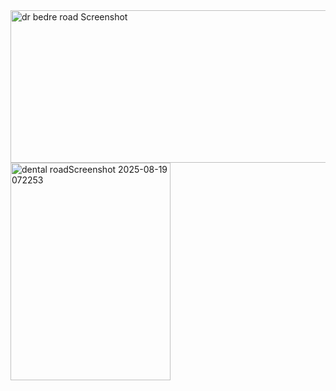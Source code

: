 <img width="695" height="244" alt="dr bedre road Screenshot" src="https://github.com/user-attachments/assets/cad658b9-79f4-4248-ad2c-ad3a96bea916" />
<img width="256" height="348" alt="dental roadScreenshot 2025-08-19 072253" src="https://github.com/user-attachments/assets/3a2cbe25-7b25-4396-a207-2087b3cf0f3e" />
